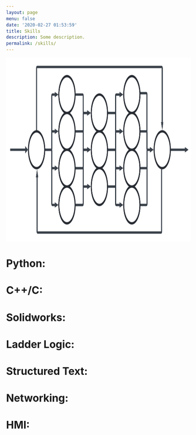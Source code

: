 ```yaml
---
layout: page
menu: false
date: '2020-02-27 01:53:59'
title: Skills
description: Some description.
permalink: /skills/
---
```


<img class="img-rounded" src="/assets/img/Skills.png" alt="WZV" width="1000" height="500">

# Python:
# C++/C:
# Solidworks:
# Ladder Logic:
# Structured Text:
# Networking:
# HMI:

